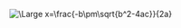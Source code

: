 ![\Large x=\frac{-b\pm\sqrt{b^2-4ac}}{2a}](https://latex.codecogs.com/svg.latex?\Large&space;Minimize\sum_{(i,j)\in{(IXJ)}}c_{i,j}x_{i,j})
